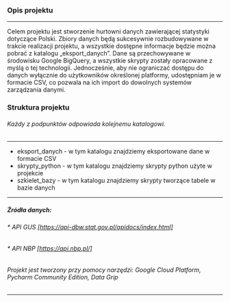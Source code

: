 ### Opis projektu
___
Celem projektu jest stworzenie hurtowni danych zawierającej statystyki dotyczące Polski. 
Zbiory danych będą sukcesywnie rozbudowywane w trakcie realizacji projektu, 
a wszystkie dostępne informacje będzie można pobrać z katalogu „eksport_danych”. 
Dane są przechowywane w środowisku Google BigQuery, a wszystkie skrypty zostały opracowane z 
myślą o tej technologii. Jednocześnie, aby nie ograniczać dostępu do danych wyłącznie do 
użytkowników określonej platformy, udostępniam je w formacie CSV, co pozwala na ich import do 
dowolnych systemów zarządzania danymi.

### Struktura projektu
###### Każdy z podpunktów odpowiada kolejnemu katalogowi.
___
* eksport_danych - w tym katalogu znajdziemy eksportowane dane w formacie CSV
* skrypty_python - w tym katalogu znajdziemy skrypty python użyte w projekcie
* szkielet_bazy - w tym katalogu znajdziemy skrypty tworzące tabele w bazie danych

___
##### Żródła danych:
###### * API GUS [https://api-dbw.stat.gov.pl/apidocs/index.html]
###### * API NBP [https://api.nbp.pl/]
###### Projekt jest tworzony przy pomocy narzędzi:  Google Cloud Platform, Pycharm Community Edition, Data Grip
___

